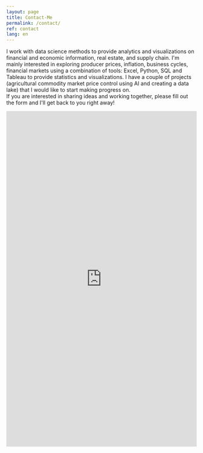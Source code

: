 ```yaml
---
layout: page
title: Contact-Me
permalink: /contact/
ref: contact
lang: en
---
```


I work with data science methods to provide analytics and visualizations on financial and economic information,
real estate, and supply chain. I'm mainly interested in exploring producer prices, inflation, business cycles, financial
markets using a combination of tools: Excel, Python, SQL and Tableau to provide statistics and visualizations.
I have a couple of projects (agricultural commodity market price control using AI and creating a data lake) that I would
like to start making progress on.
<br />
If you are interested in sharing ideas and working together, please fill out the form and I'll get back to you right away!
<br />
<html>
  <div>
    <iframe src="https://docs.google.com/forms/d/e/1FAIpQLScwvX_F7xEhD3hq3rT9qF_B0_E8LAsREGq7IQ44h0mbFW7hkw/viewform?embedded=true" width=100% height="890" frameborder="0" marginheight="0" marginwidth="0">Loading...</iframe>
  </div>
</html>
